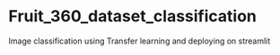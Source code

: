 # Fruit_360_dataset_classification
Image classification using Transfer learning and deploying on streamlit
